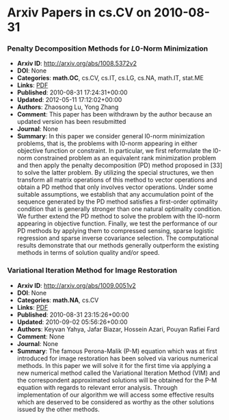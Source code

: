 # Arxiv Papers in cs.CV on 2010-08-31
### Penalty Decomposition Methods for $L0$-Norm Minimization
- **Arxiv ID**: http://arxiv.org/abs/1008.5372v2
- **DOI**: None
- **Categories**: **math.OC**, cs.CV, cs.IT, cs.LG, cs.NA, math.IT, stat.ME
- **Links**: [PDF](http://arxiv.org/pdf/1008.5372v2)
- **Published**: 2010-08-31 17:24:31+00:00
- **Updated**: 2012-05-11 17:12:02+00:00
- **Authors**: Zhaosong Lu, Yong Zhang
- **Comment**: This paper has been withdrawn by the author because an updated
  version has been resubmitted
- **Journal**: None
- **Summary**: In this paper we consider general l0-norm minimization problems, that is, the problems with l0-norm appearing in either objective function or constraint. In particular, we first reformulate the l0-norm constrained problem as an equivalent rank minimization problem and then apply the penalty decomposition (PD) method proposed in [33] to solve the latter problem. By utilizing the special structures, we then transform all matrix operations of this method to vector operations and obtain a PD method that only involves vector operations. Under some suitable assumptions, we establish that any accumulation point of the sequence generated by the PD method satisfies a first-order optimality condition that is generally stronger than one natural optimality condition. We further extend the PD method to solve the problem with the l0-norm appearing in objective function. Finally, we test the performance of our PD methods by applying them to compressed sensing, sparse logistic regression and sparse inverse covariance selection. The computational results demonstrate that our methods generally outperform the existing methods in terms of solution quality and/or speed.



### Variational Iteration Method for Image Restoration
- **Arxiv ID**: http://arxiv.org/abs/1009.0051v2
- **DOI**: None
- **Categories**: **math.NA**, cs.CV
- **Links**: [PDF](http://arxiv.org/pdf/1009.0051v2)
- **Published**: 2010-08-31 23:15:26+00:00
- **Updated**: 2010-09-02 05:56:26+00:00
- **Authors**: Keyvan Yahya, Jafar Biazar, Hossein Azari, Pouyan Rafiei Fard
- **Comment**: None
- **Journal**: None
- **Summary**: The famous Perona-Malik (P-M) equation which was at first introduced for image restoration has been solved via various numerical methods. In this paper we will solve it for the first time via applying a new numerical method called the Variational Iteration Method (VIM) and the correspondent approximated solutions will be obtained for the P-M equation with regards to relevant error analysis. Through implementation of our algorithm we will access some effective results which are deserved to be considered as worthy as the other solutions issued by the other methods.



